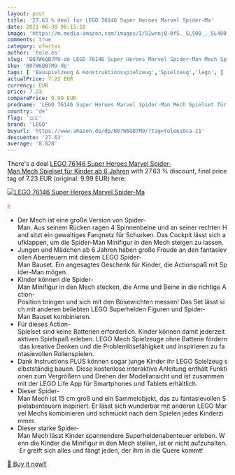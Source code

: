 ```yaml
---
layout: post
title: '27.63 % deal for LEGO 76146 Super Heroes Marvel Spider-Ma'
date: 2021-06-30 08:15:10
image: 'https://m.media-amazon.com/images/I/51wnnjQ-0fS._SL500_._SL400_.jpg'
comments: true
category: ofertas
author: 'tole.es'
slug: 'B07W6QB7M9-de LEGO 76146 Super Heroes Marvel Spider-Man Mech Spielset...'
sku: 'B07W6QB7M9-de'
tags: [ 'Bauspielzeug & Konstruktionsspielzeug','Spielzeug','lego', ]
actualPrice: 7.23 EUR
currency: EUR
price: 7.23
comparePrice: 9.99 EUR
prodname: 'LEGO 76146 Super Heroes Marvel Spider-Man Mech Spielset für Kinder ab 6 Jahren'
country: 'de'
flag: '🇩🇪'
brand: 'LEGO'
buyurl: 'https://www.amazon.de/dp/B07W6QB7M9/?tag=tolees0ca-21'
descuento: '27.63'
average: '8.828'
---
```


There's a deal [LEGO 76146 Super Heroes Marvel Spider-Man Mech Spielset für Kinder ab 6 Jahren](https://www.amazon.de/dp/B07W6QB7M9/?tag=tolees0ca-21)  with  27.63 % discount, final price tag of  7.23 EUR (original: 9.99 EUR) here:

[![LEGO 76146 Super Heroes Marvel Spider-Ma](https://m.media-amazon.com/images/I/51wnnjQ-0fS._SL500_._SL400_.jpg)](https://www.amazon.de/dp/B07W6QB7M9/?tag=tolees0ca-21)

ℹ️:

- Der Mech ist eine große Version von Spider-Man. Aus seinem Rücken ragen 4 Spinnenbeine und an seiner rechten Hand sitzt ein gewaltiges Fangnetz für Schurken. Das Cockpit lässt sich aufklappen, um die Spider-Man Minifigur in den Mech steigen zu lassen.
- Jungen und Mädchen ab 6 Jahren haben große Freude an den fantasievollen Abenteuern mit diesem LEGO Spider-Man Bauset. Ein angesagtes Geschenk für Kinder, die Actionspaß mit Spider-Man mögen.
- Kinder können die Spider-Man Minifigur in den Mech stecken, die Arme und Beine in die richtige Action-Position bringen und sich mit den Bösewichten messen! Das Set lässt sich mit anderen beliebten LEGO Superhelden Figuren und Spider-Man Bauset kombinieren.
- Für dieses Action-Spielset sind keine Batterien erforderlich. Kinder können damit jederzeit aktiven Spielspaß erleben. LEGO Mech Spielzeuge ohne Batterie fördern das kreative Denken und die Problemlösefähigkeit und inspirieren zu fantasievollen Rollenspielen.
- Dank Instructions PLUS können sogar junge Kinder ihr LEGO Spielzeug selbstständig bauen. Diese kostenlose interaktive Anleitung enthält Funktionen zum Vergrößern und Drehen der Modellansicht und ist zusammen mit der LEGO Life App für Smartphones und Tablets erhältlich.
- Dieser Spider-Man Mech ist 15 cm groß und ein Sammelobjekt, das zu fantasievollen Spielabenteuern inspiriert. Er lässt sich wunderbar mit anderen LEGO Marvel Mechs kombinieren und schmückt nach dem Spielen jedes Kinderzimmer.
- Dieser starke Spider-Man Mech lässt Kinder spannendere Superheldenabenteuer erleben. Wenn die Kinder die Minifigur in den Mech stellen, ist er nicht aufzuhalten. Er greift sich alles und fängt jeden, der ihm in die Quere kommt!

[🛒 Buy it now!!](https://www.amazon.de/dp/B07W6QB7M9/?tag=tolees0ca-21)
